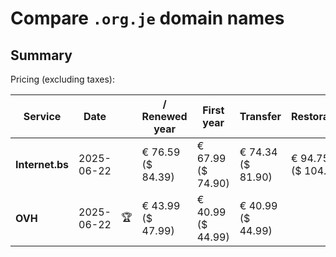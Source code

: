 # Compare `.org.je` domain names

## Summary

Pricing (excluding taxes):

| Service | Date |  | / Renewed year | First year | Transfer | Restoration |
|--|--|--|--|--|--|--|
| **Internet.bs** | 2025-06-22 |  | € 76.59<br>($ 84.39) | € 67.99<br>($ 74.90) | € 74.34<br>($ 81.90) | € 94.75<br>($ 104.39) |
| **OVH** | 2025-06-22 | 🏆 | € 43.99<br>($ 47.99) | € 40.99<br>($ 44.99) | € 40.99<br>($ 44.99) |  |

